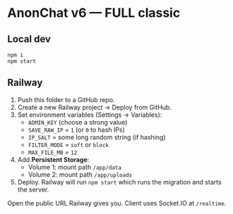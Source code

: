 # AnonChat v6 — FULL classic

## Local dev
```
npm i
npm start
```

## Railway
1. Push this folder to a GitHub repo.
2. Create a new Railway project -> Deploy from GitHub.
3. Set environment variables (Settings -> Variables):
   - `ADMIN_KEY` (choose a strong value)
   - `SAVE_RAW_IP` = `1` (or `0` to hash IPs)
   - `IP_SALT` = some long random string (if hashing)
   - `FILTER_MODE` = `soft` or `block`
   - `MAX_FILE_MB` = `12`
4. Add **Persistent Storage**:
   - Volume 1: mount path `/app/data`
   - Volume 2: mount path `/app/uploads`
5. Deploy. Railway will run `npm start` which runs the migration and starts the server.

Open the public URL Railway gives you. Client uses Socket.IO at `/realtime`.
